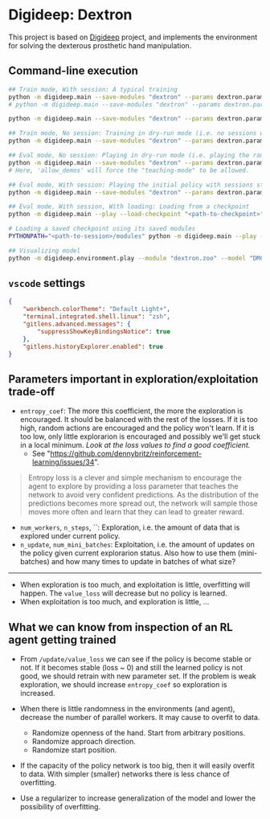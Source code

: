 # Digideep: Dextron

This project is based on [Digideep](https://github.com/sharif1093/digideep) project, and implements the environment
for solving the dexterous prosthetic hand manipulation.

## Command-line execution

```bash
## Train mode, With session: A typical training
python -m digideep.main --save-modules "dextron" --params dextron.params.default --cpanel '{"time_limit":6}'
# python -m digideep.main --save-modules "dextron" --params dextron.params.sac2 --cpanel '{"time_limit":6}'

python -m digideep.main --save-modules "dextron" --params dextron.params.default --cpanel '{"time_limit":6, "entropy_coef":0}'

## Train mode, No session: Training in dry-run mode (i.e. no sessions will be created).
python -m digideep.main --save-modules "dextron" --params dextron.params.sac --cpanel '{"time_limit":6, "teaching_rate":0.9}' --dry-run

## Eval mode, No session: Playing in dry-run mode (i.e. playing the randomly initialized policy in 'eval' mode.)
python -m digideep.main --save-modules "dextron" --params dextron.params.sac --cpanel '{"time_limit":6, "teaching_rate":0.9, "allow_demos":true}' --dry-run --play
# Here, 'allow_demos' will force the "teaching-mode" to be allowed.

## Eval mode, With session: Playing the initial policy with sessions stored.
python -m digideep.main --save-modules "dextron" --params dextron.params.sac --cpanel '{"time_limit":6, "teaching_rate":0.9, "allow_demos":true}' --play

## Eval mode, With session, With loading: Loading from a checkpoint
python -m digideep.main --play --load-checkpoint "<path-to-checkpoint>"

# Loading a saved checkpoint using its saved modules
PYTHONPATH="<path-to-session>/modules" python -m digideep.main --play --load-checkpoint "<path-to-checkpoint>"

## Visualizing model
python -m digideep.environment.play --module "dextron.zoo" --model "DMCHandGrasp-v0"

```

## `vscode` settings

``` json
{
    "workbench.colorTheme": "Default Light+",
    "terminal.integrated.shell.linux": "zsh",
    "gitlens.advanced.messages": {
        "suppressShowKeyBindingsNotice": true
    },
    "gitlens.historyExplorer.enabled": true
}
```

## Parameters important in exploration/exploitation trade-off

* `entropy_coef`: The more this coefficient, the more the exploration is encouraged. It should be balanced with the rest of the losses. If it is too high,
  random actions are encouraged and the policy won't learn. If it is too low, only little explorarion is encouraged and possibly we'll get stuck in a local
  minimum. *Look at the loss values to find a good coefficient.*
    * See "https://github.com/dennybritz/reinforcement-learning/issues/34".

> Entropy loss is a clever and simple mechanism to encourage the agent to explore by providing a loss parameter that teaches the network to avoid very 
> confident predictions. As the distribution of the predictions becomes more spread out, the network will sample those moves more often and learn that 
> they can lead to greater reward.

* `num_workers`, `n_steps`, ``: Exploration, i.e. the amount of data that is explored under current policy.
* `n_update`, `num_mini_batches`: Exploitation, i.e. the amount of updates on the policy given current explorarion status. Also how to use
  them (mini-batches) and how many times to update in batches of what size?

---

* When exploration is too much, and exploitation is little, overfitting will happen. The `value_loss` will decrease but no policy is learned.
* When exploitation is too much, and exploration is little, ...


## What we can know from inspection of an RL agent getting trained

* From `/update/value_loss` we can see if the policy is become stable or not. If it becomes stable (loss ~ 0) and still the learned
  policy is not good, we should retrain with new parameter set. If the problem is weak exploration, we should increase `entropy_coef`
  so exploration is increased.
* When there is little randomness in the environments (and agent), decrease the number of parallel workers. It may cause to overfit to data.
    * Randomize openness of the hand. Start from arbitrary positions.
    * Randomize approach direction.
    * Randomize start position.

* If the capacity of the policy network is too big, then it will easily overfit to data. With simpler (smaller) networks there is less
  chance of overfitting.

* Use a regularizer to increase generalization of the model and lower the possibility of overfitting.

